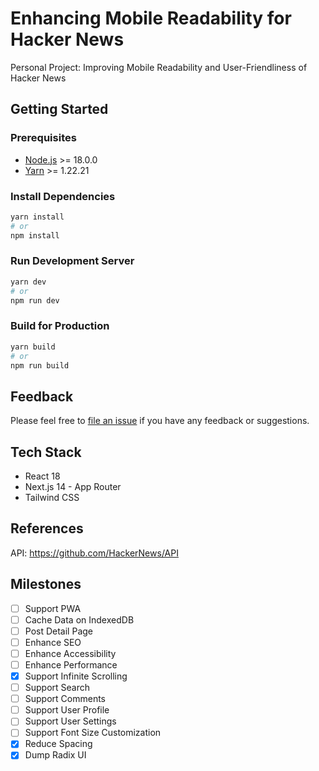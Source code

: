 # Enhancing Mobile Readability for Hacker News

Personal Project: Improving Mobile Readability and User-Friendliness of Hacker News

## Getting Started

### Prerequisites

-   [Node.js](https://nodejs.org/en/) >= 18.0.0
-   [Yarn](https://yarnpkg.com/) >= 1.22.21

### Install Dependencies

```bash
yarn install
# or
npm install
```

### Run Development Server

```bash
yarn dev
# or
npm run dev
```

### Build for Production

```bash
yarn build
# or
npm run build
```

## Feedback

Please feel free to [file an issue](https://github.com/1997roylee/Enhancing-Mobile-Readability-for-Hacker-News/issues) if you have any feedback or suggestions.

## Tech Stack

-   React 18
-   Next.js 14 - App Router
-   Tailwind CSS

## References

API: https://github.com/HackerNews/API

## Milestones

-   [ ] Support PWA
-   [ ] Cache Data on IndexedDB
-   [ ] Post Detail Page
-   [ ] Enhance SEO
-   [ ] Enhance Accessibility
-   [ ] Enhance Performance
-   [x] Support Infinite Scrolling
-   [ ] Support Search
-   [ ] Support Comments
-   [ ] Support User Profile
-   [ ] Support User Settings
-   [ ] Support Font Size Customization
-   [x] Reduce Spacing
-   [x] Dump Radix UI
